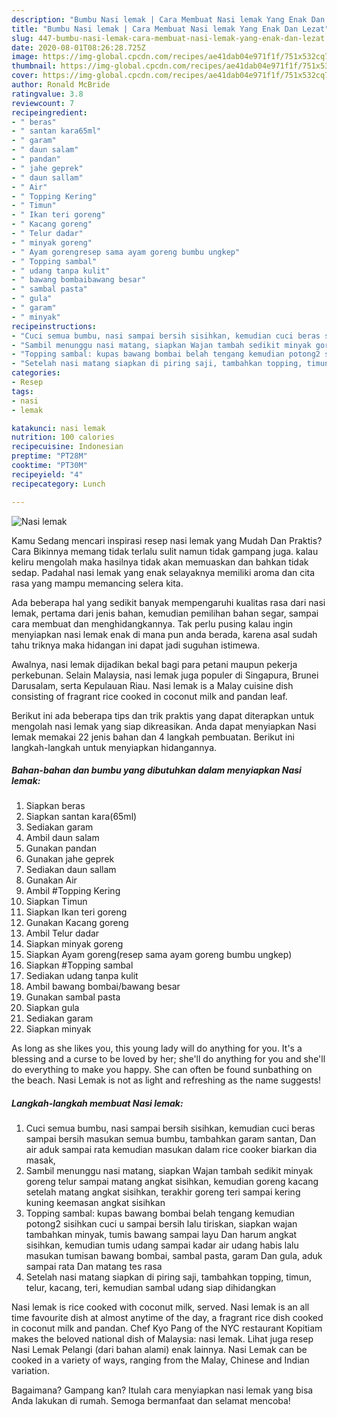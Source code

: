 ```yaml
---
description: "Bumbu Nasi lemak | Cara Membuat Nasi lemak Yang Enak Dan Lezat"
title: "Bumbu Nasi lemak | Cara Membuat Nasi lemak Yang Enak Dan Lezat"
slug: 447-bumbu-nasi-lemak-cara-membuat-nasi-lemak-yang-enak-dan-lezat
date: 2020-08-01T08:26:28.725Z
image: https://img-global.cpcdn.com/recipes/ae41dab04e971f1f/751x532cq70/nasi-lemak-foto-resep-utama.jpg
thumbnail: https://img-global.cpcdn.com/recipes/ae41dab04e971f1f/751x532cq70/nasi-lemak-foto-resep-utama.jpg
cover: https://img-global.cpcdn.com/recipes/ae41dab04e971f1f/751x532cq70/nasi-lemak-foto-resep-utama.jpg
author: Ronald McBride
ratingvalue: 3.8
reviewcount: 7
recipeingredient:
- " beras"
- " santan kara65ml"
- " garam"
- " daun salam"
- " pandan"
- " jahe geprek"
- " daun sallam"
- " Air"
- " Topping Kering"
- " Timun"
- " Ikan teri goreng"
- " Kacang goreng"
- " Telur dadar"
- " minyak goreng"
- " Ayam gorengresep sama ayam goreng bumbu ungkep"
- " Topping sambal"
- " udang tanpa kulit"
- " bawang bombaibawang besar"
- " sambal pasta"
- " gula"
- " garam"
- " minyak"
recipeinstructions:
- "Cuci semua bumbu, nasi sampai bersih sisihkan, kemudian cuci beras sampai bersih masukan semua bumbu, tambahkan garam santan, Dan air aduk sampai rata kemudian masukan dalam rice cooker biarkan dia masak,"
- "Sambil menunggu nasi matang, siapkan Wajan tambah sedikit minyak goreng telur sampai matang angkat sisihkan, kemudian goreng kacang setelah matang angkat sisihkan, terakhir goreng teri sampai kering kuning keemasan angkat sisihkan"
- "Topping sambal: kupas bawang bombai belah tengang kemudian potong2 sisihkan cuci u sampai bersih lalu tiriskan, siapkan wajan tambahkan minyak, tumis bawang sampai layu Dan harum angkat sisihkan, kemudian tumis udang sampai kadar air udang habis lalu masukan tumisan bawang bombai, sambal pasta, garam Dan gula, aduk sampai rata Dan matang tes rasa"
- "Setelah nasi matang siapkan di piring saji, tambahkan topping, timun, telur, kacang, teri, kemudian sambal udang siap dihidangkan"
categories:
- Resep
tags:
- nasi
- lemak

katakunci: nasi lemak 
nutrition: 100 calories
recipecuisine: Indonesian
preptime: "PT28M"
cooktime: "PT30M"
recipeyield: "4"
recipecategory: Lunch

---
```



![Nasi lemak](https://img-global.cpcdn.com/recipes/ae41dab04e971f1f/751x532cq70/nasi-lemak-foto-resep-utama.jpg)

Kamu Sedang mencari inspirasi resep nasi lemak yang Mudah Dan Praktis? Cara Bikinnya memang tidak terlalu sulit namun tidak gampang juga. kalau keliru mengolah maka hasilnya tidak akan memuaskan dan bahkan tidak sedap. Padahal nasi lemak yang enak selayaknya memiliki aroma dan cita rasa yang mampu memancing selera kita.

Ada beberapa hal yang sedikit banyak mempengaruhi kualitas rasa dari nasi lemak, pertama dari jenis bahan, kemudian pemilihan bahan segar, sampai cara membuat dan menghidangkannya. Tak perlu pusing kalau ingin menyiapkan nasi lemak enak di mana pun anda berada, karena asal sudah tahu triknya maka hidangan ini dapat jadi suguhan istimewa.

Awalnya, nasi lemak dijadikan bekal bagi para petani maupun pekerja perkebunan. Selain Malaysia, nasi lemak juga populer di Singapura, Brunei Darusalam, serta Kepulauan Riau. Nasi lemak is a Malay cuisine dish consisting of fragrant rice cooked in coconut milk and pandan leaf.


Berikut ini ada beberapa tips dan trik praktis yang dapat diterapkan untuk mengolah nasi lemak yang siap dikreasikan. Anda dapat menyiapkan Nasi lemak memakai 22 jenis bahan dan 4 langkah pembuatan. Berikut ini langkah-langkah untuk menyiapkan hidangannya.

<!--inarticleads1-->

##### Bahan-bahan dan bumbu yang dibutuhkan dalam menyiapkan Nasi lemak:

1. Siapkan  beras
1. Siapkan  santan kara(65ml)
1. Sediakan  garam
1. Ambil  daun salam
1. Gunakan  pandan
1. Gunakan  jahe geprek
1. Sediakan  daun sallam
1. Gunakan  Air
1. Ambil  #Topping Kering
1. Siapkan  Timun
1. Siapkan  Ikan teri goreng
1. Gunakan  Kacang goreng
1. Ambil  Telur dadar
1. Siapkan  minyak goreng
1. Siapkan  Ayam goreng(resep sama ayam goreng bumbu ungkep)
1. Siapkan  #Topping sambal
1. Sediakan  udang tanpa kulit
1. Ambil  bawang bombai/bawang besar
1. Gunakan  sambal pasta
1. Siapkan  gula
1. Sediakan  garam
1. Siapkan  minyak


As long as she likes you, this young lady will do anything for you. It&#39;s a blessing and a curse to be loved by her; she&#39;ll do anything for you and she&#39;ll do everything to make you happy. She can often be found sunbathing on the beach. Nasi Lemak is not as light and refreshing as the name suggests! 

<!--inarticleads2-->

##### Langkah-langkah membuat Nasi lemak:

1. Cuci semua bumbu, nasi sampai bersih sisihkan, kemudian cuci beras sampai bersih masukan semua bumbu, tambahkan garam santan, Dan air aduk sampai rata kemudian masukan dalam rice cooker biarkan dia masak,
1. Sambil menunggu nasi matang, siapkan Wajan tambah sedikit minyak goreng telur sampai matang angkat sisihkan, kemudian goreng kacang setelah matang angkat sisihkan, terakhir goreng teri sampai kering kuning keemasan angkat sisihkan
1. Topping sambal: kupas bawang bombai belah tengang kemudian potong2 sisihkan cuci u sampai bersih lalu tiriskan, siapkan wajan tambahkan minyak, tumis bawang sampai layu Dan harum angkat sisihkan, kemudian tumis udang sampai kadar air udang habis lalu masukan tumisan bawang bombai, sambal pasta, garam Dan gula, aduk sampai rata Dan matang tes rasa
1. Setelah nasi matang siapkan di piring saji, tambahkan topping, timun, telur, kacang, teri, kemudian sambal udang siap dihidangkan


Nasi lemak is rice cooked with coconut milk, served. Nasi lemak is an all time favourite dish at almost anytime of the day, a fragrant rice dish cooked in coconut milk and pandan. Chef Kyo Pang of the NYC restaurant Kopitiam makes the beloved national dish of Malaysia: nasi lemak. Lihat juga resep Nasi Lemak Pelangi (dari bahan alami) enak lainnya. Nasi Lemak can be cooked in a variety of ways, ranging from the Malay, Chinese and Indian variation. 

Bagaimana? Gampang kan? Itulah cara menyiapkan nasi lemak yang bisa Anda lakukan di rumah. Semoga bermanfaat dan selamat mencoba!
